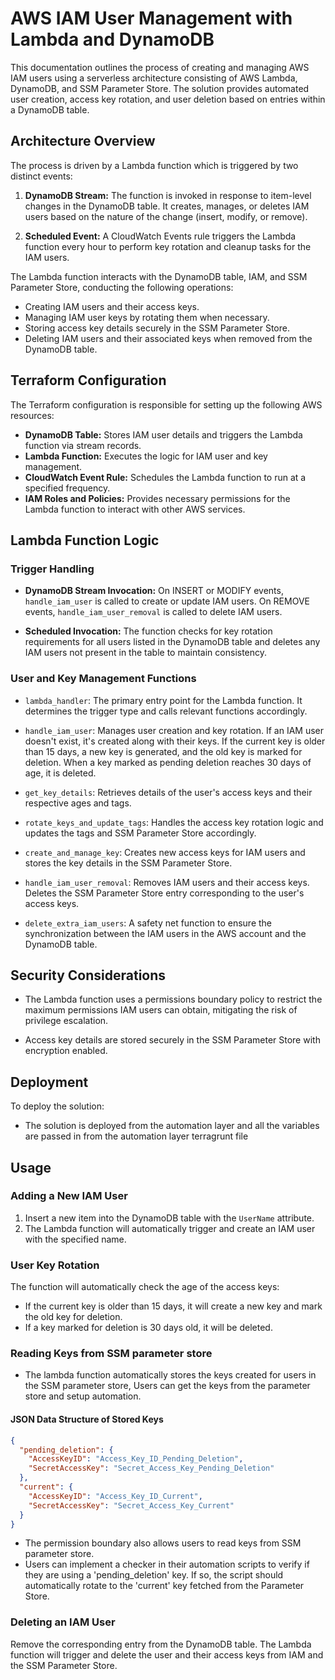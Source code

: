 # AWS IAM User Management with Lambda and DynamoDB

This documentation outlines the process of creating and managing AWS IAM users using a serverless architecture consisting of AWS Lambda, DynamoDB, and SSM Parameter Store. The solution provides automated user creation, access key rotation, and user deletion based on entries within a DynamoDB table.

## Architecture Overview

The process is driven by a Lambda function which is triggered by two distinct events:

1. **DynamoDB Stream:** The function is invoked in response to item-level changes in the DynamoDB table. It creates, manages, or deletes IAM users based on the nature of the change (insert, modify, or remove).

2. **Scheduled Event:** A CloudWatch Events rule triggers the Lambda function every hour to perform key rotation and cleanup tasks for the IAM users.

The Lambda function interacts with the DynamoDB table, IAM, and SSM Parameter Store, conducting the following operations:

- Creating IAM users and their access keys.
- Managing IAM user keys by rotating them when necessary.
- Storing access key details securely in the SSM Parameter Store.
- Deleting IAM users and their associated keys when removed from the DynamoDB table.

## Terraform Configuration

The Terraform configuration is responsible for setting up the following AWS resources:

- **DynamoDB Table:** Stores IAM user details and triggers the Lambda function via stream records.
- **Lambda Function:** Executes the logic for IAM user and key management.
- **CloudWatch Event Rule:** Schedules the Lambda function to run at a specified frequency.
- **IAM Roles and Policies:** Provides necessary permissions for the Lambda function to interact with other AWS services.

## Lambda Function Logic

### Trigger Handling

- **DynamoDB Stream Invocation:** On INSERT or MODIFY events, `handle_iam_user` is called to create or update IAM users. On REMOVE events, `handle_iam_user_removal` is called to delete IAM users.

- **Scheduled Invocation:** The function checks for key rotation requirements for all users listed in the DynamoDB table and deletes any IAM users not present in the table to maintain consistency.

### User and Key Management Functions

- `lambda_handler`: The primary entry point for the Lambda function. It determines the trigger type and calls relevant functions accordingly.

- `handle_iam_user`: Manages user creation and key rotation. If an IAM user doesn't exist, it's created along with their keys. If the current key is older than 15 days, a new key is generated, and the old key is marked for deletion. When a key marked as pending deletion reaches 30 days of age, it is deleted.

- `get_key_details`: Retrieves details of the user's access keys and their respective ages and tags.

- `rotate_keys_and_update_tags`: Handles the access key rotation logic and updates the tags and SSM Parameter Store accordingly.

- `create_and_manage_key`: Creates new access keys for IAM users and stores the key details in the SSM Parameter Store.

- `handle_iam_user_removal`: Removes IAM users and their access keys. Deletes the SSM Parameter Store entry corresponding to the user's access keys.

- `delete_extra_iam_users`: A safety net function to ensure the synchronization between the IAM users in the AWS account and the DynamoDB table.

## Security Considerations

- The Lambda function uses a permissions boundary policy to restrict the maximum permissions IAM users can obtain, mitigating the risk of privilege escalation.

- Access key details are stored securely in the SSM Parameter Store with encryption enabled.


## Deployment

To deploy the solution:

- The solution is deployed from the automation layer and all the variables are passed in from the automation layer terragrunt file

## Usage

### Adding a New IAM User

1. Insert a new item into the DynamoDB table with the `UserName` attribute.
2. The Lambda function will automatically trigger and create an IAM user with the specified name.

### User Key Rotation

The function will automatically check the age of the access keys:

- If the current key is older than 15 days, it will create a new key and mark the old key for deletion.
- If a key marked for deletion is 30 days old, it will be deleted.

### Reading Keys from SSM parameter store

- The lambda function automatically stores the keys created for users in the SSM parameter store, Users can get the keys from the parameter store and setup automation. 

#### JSON Data Structure of Stored Keys

```json
{
  "pending_deletion": {
    "AccessKeyID": "Access_Key_ID_Pending_Deletion",
    "SecretAccessKey": "Secret_Access_Key_Pending_Deletion"
  },
  "current": {
    "AccessKeyID": "Access_Key_ID_Current",
    "SecretAccessKey": "Secret_Access_Key_Current"
  }
}
``````

- The permission boundary also allows users to read keys from SSM parameter store. 
- Users can implement a checker in their automation scripts to verify if they are using a 'pending_deletion' key. If so, the script should automatically rotate to the 'current' key fetched from the Parameter Store.

### Deleting an IAM User

Remove the corresponding entry from the DynamoDB table. The Lambda function will trigger and delete the user and their access keys from IAM and the SSM Parameter Store.



